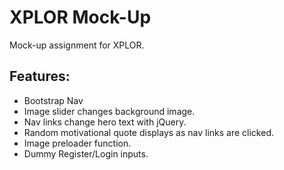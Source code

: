 # XPLOR Mock-Up

Mock-up assignment for XPLOR.

## Features:
- Bootstrap Nav
- Image slider changes background image.
- Nav links change hero text with jQuery.
- Random motivational quote displays as nav links are clicked.
- Image preloader function.
- Dummy Register/Login inputs.